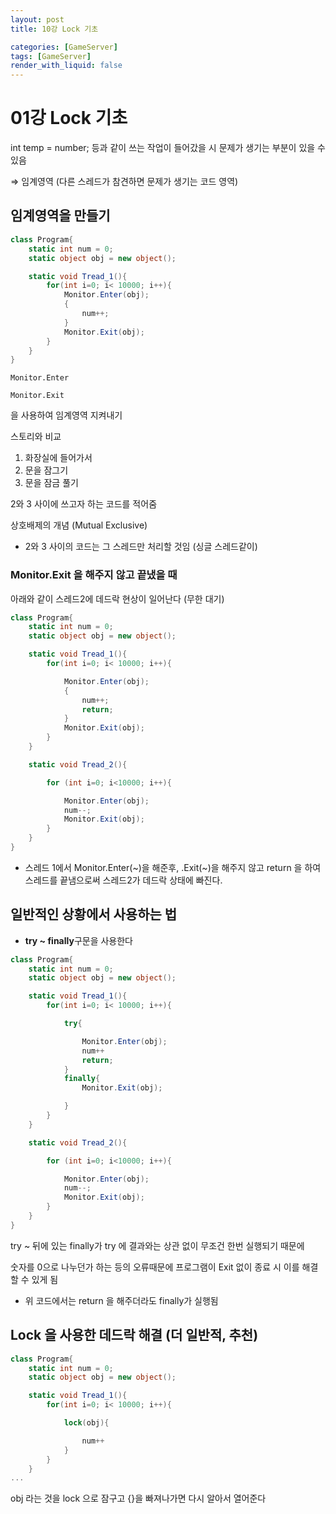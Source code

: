 ```yaml
---
layout: post
title: 10강 Lock 기초

categories: [GameServer]
tags: [GameServer]
render_with_liquid: false
---
```


# 01강 Lock 기초

int temp = number; 등과 같이 쓰는 작업이 들어갔을 시 문제가 생기는 부분이 있을 수 있음

⇒ 임계영역 (다른 스레드가 참견하면 문제가 생기는 코드 영역)

## 임계영역을 만들기

```csharp
class Program{
	static int num = 0;
	static object obj = new object();

	static void Tread_1(){
		for(int i=0; i< 10000; i++){
			Monitor.Enter(obj);
			{
				num++;
			}
			Monitor.Exit(obj);
		}
	}
}
```

`Monitor.Enter`

`Monitor.Exit`

을 사용하여 임계영역 지켜내기

스토리와 비교

1. 화장실에 들어가서
2. 문을 잠그기
3. 문을 잠금 풀기

2와 3 사이에 쓰고자 하는 코드를 적어줌

상호배제의 개념 (Mutual Exclusive)

- 2와 3 사이의 코드는 그 스레드만 처리할 것임 (싱글 스레드같이)

### Monitor.Exit 을 해주지 않고 끝냈을 때

아래와 같이 스레드2에 데드락 현상이 일어난다 (무한 대기)

```csharp
class Program{
	static int num = 0;
	static object obj = new object();

	static void Tread_1(){
		for(int i=0; i< 10000; i++){

            Monitor.Enter(obj);
            {
                num++;
                return;
            }
            Monitor.Exit(obj);
		}
	}

    static void Tread_2(){

        for (int i=0; i<10000; i++){

            Monitor.Enter(obj);
            num--;
            Monitor.Exit(obj);
        }
    }
}
```



- 스레드 1에서 Monitor.Enter(~)을 해준후, .Exit(~)을 해주지 않고 return 을 하여 스레드를 끝냄으로써 스레드2가 데드락 상태에 빠진다.

## 일반적인 상황에서 사용하는 법

- **try ~ finally**구문을 사용한다

```csharp
class Program{
	static int num = 0;
	static object obj = new object();

	static void Tread_1(){
		for(int i=0; i< 10000; i++){

            try{

                Monitor.Enter(obj);
                num++
                return;
            }
            finally{
                Monitor.Exit(obj);

            }
		}
	}

    static void Tread_2(){

        for (int i=0; i<10000; i++){

            Monitor.Enter(obj);
            num--;
            Monitor.Exit(obj);
        }
    }
}
```


try ~ 뒤에 있는 finally가 try 에 결과와는 상관 없이 무조건 한번 실행되기 때문에

숫자를 0으로 나누던가 하는 등의 오류때문에 프로그램이 Exit 없이 종료 시 이를 해결할 수 있게 됨

- 위 코드에서는 return 을 해주더라도 finally가 실행됨

## Lock 을 사용한 데드락 해결 (더 일반적, 추천)

```csharp
class Program{
	static int num = 0;
	static object obj = new object();

	static void Tread_1(){
		for(int i=0; i< 10000; i++){

            lock(obj){

                num++
            }
		}
	}
...
```

obj 라는 것을 lock 으로 잠구고 {}을 빠져나가면 다시 알아서 열어준다
